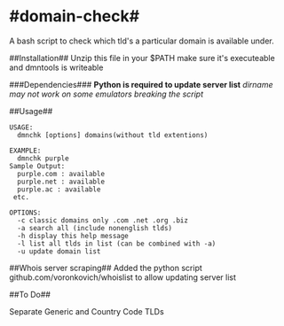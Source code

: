 #domain-check#
 ============

A bash script to check which tld's a particular domain is available under.

##Installation##
Unzip this file in your $PATH make sure it's executeable and dmntools is writeable

###Dependencies###
**Python is required to update server list**
*dirname may not work on some emulators breaking the script*

##Usage##
```
USAGE:
  dmnchk [options] domains(without tld extentions)
 
EXAMPLE: 
  dmnchk purple
Sample Output: 
  purple.com : available
  purple.net : available
  purple.ac : available
 etc.
 
OPTIONS:
  -c classic domains only .com .net .org .biz
  -a search all (include nonenglish tlds)
  -h display this help message
  -l list all tlds in list (can be combined with -a)
  -u update domain list
```

##Whois server scraping##
Added the python script github.com/voronkovich/whoislist to allow updating server list

##To Do##

Separate Generic and Country Code TLDs